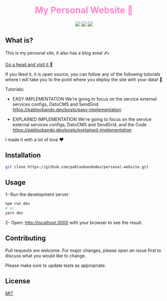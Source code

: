 <h1 align="center" style="color:#ff85cc;">My Personal Website 🚀</h1>

<p align="center">

<img src="https://badges.frapsoft.com/os/v1/open-source.svg?v=103" >
<img src="https://badges.frapsoft.com/os/mit/mit.svg?v=103" >
<img src="https://badges.frapsoft.com/typescript/code/typescript.png?v=101" >

</p>

## What is?

This is my personal site, it also has a blog area! ✍️

<a href="https://pabloobando.dev">Go a head and visit it </a> 👀

If you liked it, it is open source, you can follow any of the following tutorials where I will take you to the point where you deploy the site with your data! 💚

Tutorials:

- EASY IMPLEMENTATION
  We're going to focus on the service external services configs, DatoCMS and SendGrid
  https://pabloobando.dev/posts/easy-implementation

- EXPLAINED IMPLEMENTATION
  We're going to focus on the service external services configs, DatoCMS and SendGrid, and the Code
  https://pabloobando.dev/posts/explained-implementation

I made it with a lot of love ♥️

## Installation

```bash
git clone https://github.com/pabloobandodev/personal-website.git
```

## Usage

1- Run the development server:

```bash
npm run dev
# or
yarn dev
```

2- Open: [http://localhost:3000](http://localhost:3000) with your browser to see the result.

## Contributing

Pull requests are welcome. For major changes, please open an issue first to discuss what you would like to change.

Please make sure to update tests as appropriate.

## License

[MIT](https://choosealicense.com/licenses/mit/)
